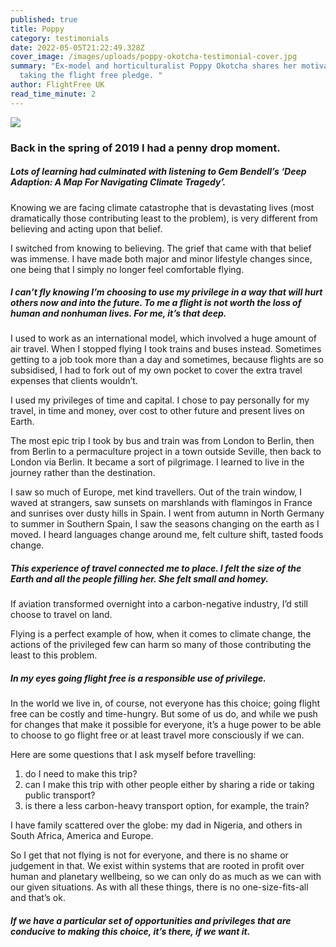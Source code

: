 ```yaml
---
published: true
title: Poppy
category: testimonials
date: 2022-05-05T21:22:49.328Z
cover_image: /images/uploads/poppy-okotcha-testimonial-cover.jpg
summary: "Ex-model and horticulturalist Poppy Okotcha shares her motivations for
  taking the flight free pledge. "
author: FlightFree UK
read_time_minute: 2
---
```

![](/images/uploads/poppy-testimonial-body.jpg)

### Back in the spring of 2019 I had a penny drop moment.

##### Lots of learning had culminated with listening to Gem Bendell’s ‘Deep Adaption: A Map For Navigating Climate Tragedy’.

Knowing we are facing climate catastrophe that is devastating lives (most dramatically those contributing least to the problem), is very different from believing and acting upon that belief. 

I switched from knowing to believing. The grief that came with that belief was immense. I have made both major and minor lifestyle changes since, one being that I simply no longer feel comfortable flying.

##### I can’t fly knowing I’m choosing to use my privilege in a way that will hurt others now and into the future. To me a flight is not worth the loss of human and nonhuman lives. For me, it’s that deep.

I used to work as an international model, which involved a huge amount of air travel. When I stopped flying I took trains and buses instead. Sometimes getting to a job took more than a day and sometimes, because flights are so subsidised, I had to fork out of my own pocket to cover the extra travel expenses that clients wouldn’t.

I used my privileges of time and capital. I chose to pay personally for my travel, in time and money, over cost to other future and present lives on Earth.

The most epic trip I took by bus and train was from London to Berlin, then from Berlin to a permaculture project in a town outside Seville, then back to London via Berlin. It became a sort of pilgrimage. I learned to live in the journey rather than the destination. 

I saw so much of Europe, met kind travellers. Out of the train window, I waved at strangers, saw sunsets on marshlands with flamingos in France and sunrises over dusty hills in Spain. I went from autumn in North Germany to summer in Southern Spain, I saw the seasons changing on the earth as I moved. I heard languages change around me, felt culture shift, tasted foods change. 

##### This experience of travel connected me to place. I felt the size of the Earth and all the people filling her. She felt small and homey.

If aviation transformed overnight into a carbon-negative industry, I’d still choose to travel on land.

Flying is a perfect example of how, when it comes to climate change, the actions of the privileged few can harm so many of those contributing the least to this problem.

##### In my eyes going flight free is a responsible use of privilege. 

In the world we live in, of course, not everyone has this choice; going flight free can be costly and time-hungry. But some of us do, and while we push for changes that make it possible for everyone, it’s a huge power to be able to choose to go flight free or at least travel more consciously if we can.

Here are some questions that I ask myself before travelling:

1. do I need to make this trip?
2. can I make this trip with other people either by sharing a ride or taking public transport?
3. is there a less carbon-heavy transport option, for example, the train?

I have family scattered over the globe: my dad in Nigeria, and others in South Africa, America and Europe. 

So I get that not flying is not for everyone, and there is no shame or judgement in that. We exist within systems that are rooted in profit over human and planetary wellbeing, so we can only do as much as we can with our given situations. As with all these things, there is no one-size-fits-all and that’s ok.

##### If we have a particular set of opportunities and privileges that are conducive to making this choice, it’s there, if we want it.